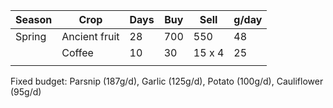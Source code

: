 


| Season | Crop          | Days | Buy | Sell   | g/day |
| ------ | ------------- | ---- | --- | ------ | ----- |
| Spring | Ancient fruit | 28   | 700 | 550    | 48    |
|        | Coffee        | 10   | 30  | 15 x 4 | 25    |
|        |               |      |     |        |       |


Fixed budget: Parsnip (187g/d), Garlic (125g/d), Potato (100g/d), Cauliflower (95g/d)